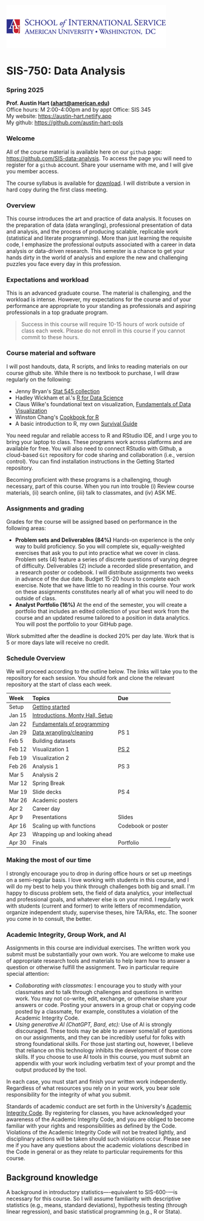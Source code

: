 ![](https://github.com/SIS-data-analysis/.github/blob/main/profile/sislogo.png)

# SIS-750: Data Analysis  
### Spring 2025

**Prof. Austin Hart (ahart@american.edu)**  
Office hours:	M 2:00-4:00pm and by appt
Office: SIS 345  
My website: <https://austin-hart.netlify.app>  
My github: <https://github.com/austin-hart-pols>  


### Welcome  
All of the course material is available here on our `github` page: <https://github.com/SIS-data-analysis>. To access the page you will need to register for a `github` account. Share your username with me, and I will give you member access.

The course syllabus is available for [download](https://github.com/SIS-data-analysis/Syllabus/blob/main/syllabus-750-spring25.pdf). I will distribute a version in hard copy during the first class meeting. 


### Overview  
This course introduces the art and practice of data analysis. It focuses on the preparation of data (data wrangling), professional presentation of data and analysis, and the process of producing scalable, replicable work (statistical and literate programming). More than just learning the requisite code, I emphasize the professional outputs associated with a career in data analysis or data-driven research. This semester is a chance to get your hands dirty in the world of analysis and explore the new and challenging puzzles you face every day in this profession.

### Expectations and workload  
This is an advanced graduate course. The material is challenging, and the workload is intense. However, my expectations for the course and of your performance are appropriate to your standing as professionals and aspiring professionals in a top graduate program. 

> Success in this course will require 10-15 hours of work outside of class each week. Please do not enroll in this course if you cannot commit to these hours.

### Course material and software  
I will post handouts, data, R scripts, and links to reading materials on our course github site. While there is no textbook to purchase, I will draw regularly on the following:
- Jenny Bryan's [Stat 545 collection](https://stat545.com/)
- Hadley Wickham et al.'s [R for Data Science](https://r4ds.hadley.nz/)  
- Claus Wilke's foundational text on visualization, [Fundamentals of Data Visualization](https://clauswilke.com/dataviz/)
- Winston Chang's [Cookbook for R](http://www.cookbook-r.com/)
- A basic introduction to R, my own [Survival Guide](https://austin-hart-pols.github.io/SurvivalGuide/)

You need regular and reliable access to R and RStudio IDE, and I urge you to bring your laptop to class. These programs work across platforms and are available for free. You will also need to connect RStudio with Github, a cloud-based `Git` repository for code sharing and collaboration (i.e., version control). You can find installation instructions in the Getting Started repository. 

Becoming proficient with these programs is a challenging, though necessary, part of this course. When you run into trouble (i) Review course materials, (ii) search online, (iii) talk to classmates, and (iv) ASK ME.


### Assignments and grading
Grades for the course will be assigned based on performance in the following areas:
- **Problem sets and Deliverables (84%)** 
Hands-on experience is the only way to build proficiency. So you will complete six, equally-weighted exercises that ask you to put into practice what we cover in class. Problem sets (4) feature a series of discrete questions of varying degree of difficulty. Deliverables (2) include a recorded slide presentation, and a research poster or codebook. I will distribute assignments two weeks in advance of the due date. Budget 15-20 hours to complete each exercise. Note that we have little to no reading in this course. Your work on these assignments constitutes nearly all of what you will need to do outside of class.
- **Analyst Portfolio (16%)** 
At the end of the semester, you will create a portfolio that includes an edited collection of your best work from the course and an updated resume tailored to a position in data analytics. You will post the portfolio to your GitHub page. 

Work submitted after the deadline is docked 20% per day late. Work that is 5 or more days late will receive no credit.


### Schedule Overview
We will proceed according to the outline below. The links will take you to the repository for each session. You should fork and clone the relevant repository at the start of class each week. 

| Week    | Topics                                   | Due        |
| :-----  | :--------------------------------------- | :--------- |
| Setup   | [Getting started](https://github.com/SIS-data-analysis/00-getting-started)                         |            |
| Jan 15  | [Introductions, Monty Hall, Setup](https://github.com/SIS-data-analysis/01-monty-hall)         |            |
| Jan 22  | [Fundamentals of programming](https://github.com/SIS-data-analysis/02-programming)              |            |
| Jan 29  | [Data wrangling/cleaning](https://github.com/SIS-data-analysis/03-wrangling)                  | PS 1       |
| Feb 5   | Building datasets                        |            |
| Feb 12  | Visualization 1                          | [PS 2](https://github.com/SIS-data-analysis/PS2)       |
| Feb 19  | Visualization 2                          |            |
| Feb 26  | Analysis 1                               | PS 3       |
| Mar 5   | Analysis 2                               |            |
| Mar 12  | Spring Break                             |            |
| Mar 19  | Slide decks                              | PS 4       |
| Mar 26  | Academic posters                         |            |
| Apr 2   | Career day                               |            |
| Apr 9   | Presentations                            | Slides     |
| Apr 16  | Scaling up with functions                | Codebook or poster |
| Apr 23  | Wrapping up and looking ahead            |            |
| Apr 30  | Finals                                   | Portfolio          |


### Making the most of our time
I strongly encourage you to drop in during office hours or set up meetings on a semi-regular basis. I love working with students in this course, and I will do my best to help you think through challenges both big and small. I'm happy to discuss problem sets, the field of data analytics, your intellectual and professional goals, and whatever else is on your mind. I regularly work with students (current and former) to write letters of recommendation, organize independent study, supervise theses, hire TA/RAs, etc. The sooner you come in to consult, the better.

### Academic Integrity, Group Work, and AI
Assignments in this course are individual exercises. The written work you submit must be substantially your own work. You are welcome to make use of appropriate research tools and materials to help learn how to answer a question or otherwise fulfill the assignment. Two in particular require special attention:

- *Collaborating with classmates:* I encourage you to study with your classmates and to talk through challenges and questions in written work. You may not co-write, edit, exchange, or otherwise share your answers or code. Posting your answers in a group chat or copying code posted by a classmate, for example, constitutes a violation of the Academic Integrity Code.
- *Using generative AI (ChatGPT, Bard, etc):* Use of AI is strongly discouraged. These tools may be able to answer some/all of questions on our assignments, and they can be incredibly useful for folks with strong foundational skills. For those just starting out, however, I believe that reliance on this technology inhibits the development of those core skills. If you choose to use AI tools in this course, you must submit an appendix with your work including verbatim text of your prompt and the output produced by the tool. 

In each case, you must start and finish your written work independently. Regardless of what resources you rely on in your work, you bear sole responsibility for the integrity of what you submit. 

Standards of academic conduct are set forth in the University's [Academic Integrity Code](https://www.american.edu/policies/students/academic-integrity-code.cfm). By registering for classes, you have acknowledged your awareness of the Academic Integrity Code, and you are obliged to become familiar with your rights and responsibilities as defined by the Code. Violations of the Academic Integrity Code will not be treated lightly, and disciplinary actions will be taken should such violations occur. Please see me if you have any questions about the academic violations described in the Code in general or as they relate to particular requirements for this course.


## Background knowledge
A background in introductory statistics—-equivalent to SIS-600-—is necessary for this course. So I will assume familiarity with descriptive statistics (e.g., means, standard deviations), hypothesis testing (through linear regression), and basic statistical programming (e.g., R or Stata).
